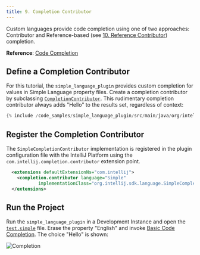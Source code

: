 ```yaml
---
title: 9. Completion Contributor
---
```

<!-- Copyright 2000-2020 JetBrains s.r.o. and other contributors. Use of this source code is governed by the Apache 2.0 license that can be found in the LICENSE file. -->

Custom languages provide code completion using one of two approaches: Contributor and Reference-based (see [10. Reference Contributor](reference_contributor.md)) completion.

**Reference**: [Code Completion](/reference_guide/custom_language_support/code_completion.md) 

## Define a Completion Contributor
For this tutorial, the `simple_language_plugin` provides custom completion for values in Simple Language property files.
Create a completion contributor by subclassing [`CompletionContributor`](upsource:///platform/analysis-api/src/com/intellij/codeInsight/completion/CompletionContributor.java).
This rudimentary completion contributor always adds "Hello" to the results set, regardless of context:

```java
{% include /code_samples/simple_language_plugin/src/main/java/org/intellij/sdk/language/SimpleCompletionContributor.java %}
```

## Register the Completion Contributor
The `SimpleCompletionContributor` implementation is registered in the plugin configuration file with the IntelliJ Platform using the `com.intellij.completion.contributor` extension point.

```xml
  <extensions defaultExtensionNs="com.intellij">
    <completion.contributor language="Simple" 
            implementationClass="org.intellij.sdk.language.SimpleCompletionContributor"/>
  </extensions>
```

## Run the Project
Run the `simple_language_plugin` in a Development Instance and open the [`test.simple`](/tutorials/custom_language_support/lexer_and_parser_definition.md#run-the-project) file.
Erase the property "English" and invoke [Basic Code Completion](https://www.jetbrains.com/help/idea/auto-completing-code.html#invoke-basic-completion). 
The choice "Hello" is shown:

![Completion](img/completion.png)
